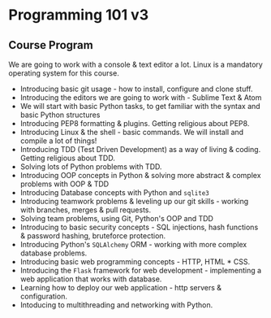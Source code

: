 # Programming 101 v3

## Course Program

We are going to work with a console & text editor a lot. Linux is a mandatory operating system for this course.

* Introducing basic git usage - how to install, configure and clone stuff.
* Introducing the editors we are going to work with - Sublime Text & Atom
* We will start with basic Python tasks, to get familiar with the syntax and basic Python structures
* Introducing PEP8 formatting & plugins. Getting religious about PEP8.
* Introducing Linux & the shell - basic commands. We will install and compile a lot of things!
* Introducing TDD (Test Driven Development) as a way of living & coding. Getting religious about TDD.
* Solving lots of Python problems with TDD.
* Introducing OOP concepts in Python & solving more abstract & complex problems with OOP & TDD
* Introducing Database concepts with Python and `sqlite3`
* Introducing teamwork problems & leveling up our git skills - working with branches, merges & pull requests.
* Solving team problems, using Git, Python's OOP and TDD
* Introducing to basic security concepts - SQL injections, hash functions & password hashing, bruteforce protection.
* Introducing Python's `SQLAlchemy` ORM - working with more complex database problems.
* Introducing basic web programming concepts - HTTP, HTML * CSS.
* Introducing the `Flask` framework for web development - implementing a web application that works with database.
* Learning how to deploy our web application - http servers & configuration.
* Intoducing to multithreading and networking with Python.
